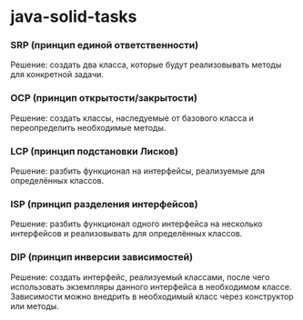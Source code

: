 # java-solid-tasks

### SRP (принцип единой ответственности)
Решение: создать два класса, которые будут реализовывать методы для конкретной задачи.

### OCP (принцип открытости/закрытости)
Решение: создать классы, наследуемые от базового класса и переопределить необходимые методы.

### LCP (принцип подстановки Лисков)
Решение: разбить функционал на интерфейсы, реализуемые для определённых классов.

### ISP (принцип разделения интерфейсов) 
Решение: разбить функционал одного интерфейса на несколько интерфейсов и реализовывать для определённых классов.

### DIP (принцип инверсии зависимостей)
Решение: создать интерфейс, реализуемый классами, после чего использовать экземпляры данного интерфейса в необходимом классе.
Зависимости можно внедрить в необходимый класс через конструктор или методы.